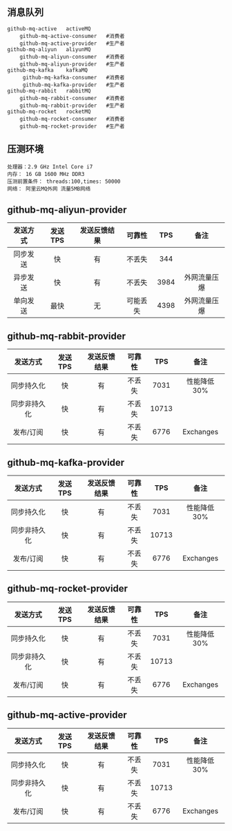 ## 消息队列
    github-mq-active   activeMQ
        github-mq-active-consumer   #消费者
        github-mq-active-provider   #生产者
    github-mq-aliyun   aliyunMQ
        github-mq-aliyun-consumer   #消费者
        github-mq-aliyun-provider   #生产者
    github-mq-kafka    kafkaMQ
         github-mq-kafka-consumer   #消费者
         github-mq-kafka-provider   #生产者
    github-mq-rabbit   rabbitMQ
        github-mq-rabbit-consumer   #消费者
        github-mq-rabbit-provider   #生产者
    github-mq-rocket   rocketMQ
        github-mq-rocket-consumer   #消费者
        github-mq-rocket-provider   #生产者
##  压测环境
    处理器：2.9 GHz Intel Core i7
    内存： 16 GB 1600 MHz DDR3
    压测前置条件： threads:100,times: 50000
    网络： 阿里云MQ外网 流量5MB网络 
## github-mq-aliyun-provider 
|   发送方式 | 发送TPS | 发送反馈结果 | 可靠性 | TPS | 备注 |
| :-----:   | :-----:   |  :-----: |  :-----:   | :-----:   | :-----:   |
| 同步发送 | 快 | 有 | 不丢失 | 344 |  |
| 异步发送 | 快 | 有 | 不丢失 |  3984   | 外网流量压爆 |
| 单向发送 | 最快 | 无 | 可能丢失 |   4398  | 外网流量压爆 |
 ## github-mq-rabbit-provider 
 |   发送方式 | 发送TPS | 发送反馈结果 | 可靠性 | TPS | 备注 |
 | :-----:   | :-----:   |  :-----: |  :-----:   | :-----:   | :-----:   |
 | 同步持久化 | 快 | 有 | 不丢失 | 7031 | 性能降低30% |
 | 同步非持久化 | 快 | 有 | 不丢失 |  10713   |  |
 | 发布/订阅 | 快 | 有 | 不丢失 |  6776   | Exchanges |
    
 ## github-mq-kafka-provider 
 |   发送方式 | 发送TPS | 发送反馈结果 | 可靠性 | TPS | 备注 |
 | :-----:   | :-----:   |  :-----: |  :-----:   | :-----:   | :-----:   |
 | 同步持久化 | 快 | 有 | 不丢失 | 7031 | 性能降低30% |
 | 同步非持久化 | 快 | 有 | 不丢失 |  10713   |  |
 | 发布/订阅 | 快 | 有 | 不丢失 |  6776   | Exchanges |
    
  ## github-mq-rocket-provider 
  |   发送方式 | 发送TPS | 发送反馈结果 | 可靠性 | TPS | 备注 |
  | :-----:   | :-----:   |  :-----: |  :-----:   | :-----:   | :-----:   |
  | 同步持久化 | 快 | 有 | 不丢失 | 7031 | 性能降低30% |
  | 同步非持久化 | 快 | 有 | 不丢失 |  10713   |  |
  | 发布/订阅 | 快 | 有 | 不丢失 |  6776   | Exchanges |
              
  ## github-mq-active-provider 
  |   发送方式 | 发送TPS | 发送反馈结果 | 可靠性 | TPS | 备注 |
  | :-----:   | :-----:   |  :-----: |  :-----:   | :-----:   | :-----:   |
  | 同步持久化 | 快 | 有 | 不丢失 | 7031 | 性能降低30% |
  | 同步非持久化 | 快 | 有 | 不丢失 |  10713   |  |
  | 发布/订阅 | 快 | 有 | 不丢失 |  6776   | Exchanges |
       